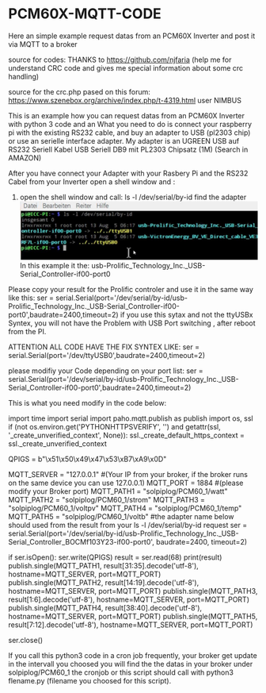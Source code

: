 # PCM60X-MQTT-CODE
Here an simple example request datas from an PCM60X Inverter and post it via MQTT to a broker

source for codes: THANKS to https://github.com/njfaria (help me for understand CRC code and gives me special information about some crc handling)

source for the crc.php pased on this forum:
https://www.szenebox.org/archive/index.php/t-4319.html user NIMBUS

This is an example how you can request datas from an PCM60X Inverter with python 3 code and an 
What you need to do is connect your raspberry pi with the existing RS232 cable, and buy an adapter to USB (pl2303 chip) or use an serielle interface adapter.
My adapter is an UGREEN USB auf RS232 Seriell Kabel USB Seriell DB9 mit PL2303 Chipsatz (1M) (Search in AMAZON)

After you have connect your Adapter with your Rasbery Pi and the RS232 Cabel from your Inverter open a shell window and :

1. open the shell window and call: ls -l /dev/serial/by-id
find the adapter 
![alt text](https://raw.githubusercontent.com/solarsnoop/PCM60X-Monitor/master/serport.jpg)
In this example it the: usb-Prolific_Technology_Inc._USB-Serial_Controller-if00-port0

Please copy your result for the Prolific controler and use it in the same way like this:
ser = serial.Serial(port='/dev/serial/by-id/usb-Prolific_Technology_Inc._USB-Serial_Controller-if00-port0',baudrate=2400,timeout=2) 
if you use this sytax and not the ttyUSBx Syntex, you will not have the Problem with USB Port switching , after reboot from the PI. 

ATTENTION ALL CODE HAVE THE FIX SYNTEX LIKE:
ser = serial.Serial(port='/dev/ttyUSB0',baudrate=2400,timeout=2)

please modifiy your Code depending on your port list:
ser = serial.Serial(port='/dev/serial/by-id/usb-Prolific_Technology_Inc._USB-Serial_Controller-if00-port0',baudrate=2400,timeout=2) 

This is what you need modify in the code below:

import time
import serial
import paho.mqtt.publish as publish
import os, ssl
if (not os.environ.get('PYTHONHTTPSVERIFY', '') and
    getattr(ssl, '_create_unverified_context', None)): 
    ssl._create_default_https_context = ssl._create_unverified_context

QPIGS = b"\x51\x50\x49\x47\x53\xB7\xA9\x0D"

MQTT_SERVER = "127.0.0.1" #(Your IP from your broker, if the broker runs on the same device you can use 127.0.0.1)
MQTT_PORT = 1884 #(please modify your Broker port)
MQTT_PATH1 = "solpiplog/PCM60_1/watt"
MQTT_PATH2 = "solpiplog/PCM60_1/strom"
MQTT_PATH3 = "solpiplog/PCM60_1/voltpv"
MQTT_PATH4 = "solpiplog/PCM60_1/temp"
MQTT_PATH5 = "solpiplog/PCM60_1/voltb"
#the adapter name below should used from the result from your  ls -l /dev/serial/by-id request 
ser = serial.Serial(port='/dev/serial/by-id/usb-Prolific_Technology_Inc._USB-Serial_Controller_BOCMf103Y23-if00-port0', baudrate=2400, timeout=2) 

if ser.isOpen():
    ser.write(QPIGS)
    result = ser.read(68)
    print(result)  
publish.single(MQTT_PATH1, result[31:35].decode('utf-8'), hostname=MQTT_SERVER, port=MQTT_PORT)
publish.single(MQTT_PATH2, result[14:19].decode('utf-8'), hostname=MQTT_SERVER, port=MQTT_PORT)
publish.single(MQTT_PATH3, result[1:6].decode('utf-8'), hostname=MQTT_SERVER, port=MQTT_PORT)
publish.single(MQTT_PATH4, result[38:40].decode('utf-8'), hostname=MQTT_SERVER, port=MQTT_PORT)
publish.single(MQTT_PATH5, result[7:12].decode('utf-8'), hostname=MQTT_SERVER, port=MQTT_PORT)

ser.close()

If you call this python3 code in a cron job frequently, your broker get update in the intervall you choosed
you will find the the datas in your broker under solpiplog/PCM60_1
the cronjob or this script should call with python3 flename.py (filename you choosed for this script).



